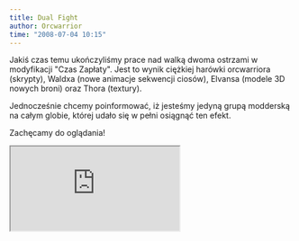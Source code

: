 ```yaml
---
title: Dual Fight
author: Orcwarrior
time: "2008-07-04 10:15"
---
```


Jakiś czas temu ukończyliśmy prace nad walką dwoma ostrzami w modyfikacji "Czas Zapłaty". 
Jest to wynik ciężkiej harówki orcwarriora (skrypty), Waldxa (nowe animacje sekwencji ciosów), Elvansa (modele 3D nowych broni) oraz Thora (textury).

Jednocześnie chcemy poinformować, iż jesteśmy jedyną grupą modderską na całym globie, której udało się w pełni osiągnąć ten efekt.

Zachęcamy do oglądania!

<iframe class="video" src="https://www.youtube.com/embed/GMM8ZrYYwuA" allowfullscreen></iframe>